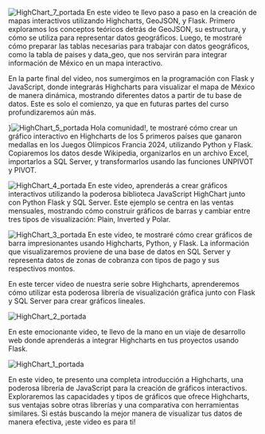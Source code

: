 ![HighChart_7_portada](https://github.com/user-attachments/assets/ced3fefc-a062-4235-9a1e-bfbbdf6d7579)
En este video te llevo paso a paso en la creación de mapas interactivos utilizando Highcharts, GeoJSON, y Flask. Primero exploramos los conceptos teóricos detrás de GeoJSON, su estructura, y cómo se utiliza para representar datos geográficos. Luego, te mostraré cómo preparar las tablas necesarias para trabajar con datos geográficos, como la tabla de paises y data_geo, que nos servirán para integrar información de México en un mapa interactivo.

En la parte final del video, nos sumergimos en la programación con Flask y JavaScript, donde integrarás Highcharts para visualizar el mapa de México de manera dinámica, mostrando diferentes datos a partir de tu base de datos. Este es solo el comienzo, ya que en futuras partes del curso profundizaremos aún más.

}![HighChart_5_portada](https://github.com/user-attachments/assets/01d0d654-a6ff-49e0-bdb1-7e3e5c164d4a)
Hola comunidad!, te mostraré cómo crear un gráfico interactivo en Highcharts de los 5 primeros países que ganaron medallas en los Juegos Olímpicos Francia 2024, utilizando Python y Flask. Copiaremos los datos desde Wikipedia, organizarlos en un archivo Excel, importarlos a SQL Server, y transformarlos usando las funciones UNPIVOT y PIVOT.

![HighChart_4_portada](https://github.com/user-attachments/assets/d362e550-5c9e-4227-a6ec-816f73f83c08)
En este video, aprenderás a crear gráficos interactivos utilizando la poderosa biblioteca JavaScript HighChart junto con Python Flask y SQL Server. Este ejemplo se centra en las ventas mensuales, mostrando cómo construir gráficos de barras y cambiar entre tres tipos de visualización: Plain, Inverted y Polar.

![HighChart_3_portada](https://github.com/user-attachments/assets/4e4e0a47-2e81-454c-a5ab-0355031f690f)
En este video, te mostraré cómo crear gráficos de barra impresionantes usando Highcharts, Python, y Flask. La información que visualizaremos proviene de una base de datos en SQL Server y representa datos de zonas de cobranza con tipos de pago y sus respectivos montos.

En este tercer video de nuestra serie sobre Highcharts, aprenderemos cómo utilizar esta poderosa librería de visualización gráfica junto con Flask y SQL Server para crear gráficos lineales. 

![HighChart_2_portada](https://github.com/mectoys/highchart_samples/assets/7143758/4a5cd9c5-ab8c-479e-8105-00582cd404e3)

En este emocionante video, te llevo de la mano en un viaje de desarrollo web donde aprenderás a integrar Highcharts en tus proyectos usando Flask.

![HighChart_1_portada](https://github.com/mectoys/highchart_samples/assets/7143758/806d9f67-4095-473e-8c19-00d3c13ddbe3)

En este video, te presento una completa introducción a Highcharts, una poderosa librería de JavaScript para la creación de gráficos interactivos. Exploraremos las capacidades y tipos de gráficos que ofrece Highcharts, sus ventajas sobre otras librerías y una comparativa con herramientas similares. Si estás buscando la mejor manera de visualizar tus datos de manera efectiva, ¡este video es para ti!
